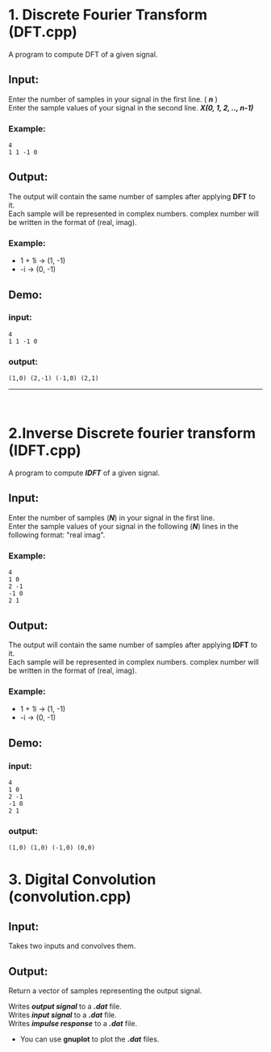 # 1. Discrete Fourier Transform (DFT.cpp)
A program to compute DFT of a given signal.

## Input:
Enter the number of samples in your signal in the first line.  ( ***n*** )  
Enter the sample values of your signal in the second line.  ***X(0, 1, 2, .., n-1)***

### Example: 
```
4
1 1 -1 0 
```
## Output:
The output will contain the same number of samples after applying **DFT** to it.  
Each sample will be represented in complex numbers.
complex number will be written in the format of (real, imag).
### Example:
- 1 + 1i &rarr; (1, -1)
- -i     &rarr; (0, -1)

## Demo:
### input:
```
4
1 1 -1 0 
```
### output:
```
(1,0) (2,-1) (-1,0) (2,1) 
```

---------------------------

<br/>

# 2.Inverse Discrete fourier transform (IDFT.cpp)
A program to compute ***IDFT*** of a given signal.

## Input:
Enter the number of samples (***N***) in your signal in the first line.  
Enter the sample values of your signal in the following (***N***) lines in the following format: "real imag".

### Example: 
```
4
1 0 
2 -1
-1 0  
2 1 
```
## Output:
The output will contain the same number of samples after applying **IDFT** to it.  
Each sample will be represented in complex numbers.
complex number will be written in the format of (real, imag).
### Example:
- 1 + 1i &rarr; (1, -1)
- -i     &rarr; (0, -1)

## Demo:
### input:
```
4
1 0 
2 -1
-1 0  
2 1 
```
### output:
```
(1,0) (1,0) (-1,0) (0,0) 
```


# 3. Digital Convolution (convolution.cpp)

## Input:
Takes two inputs and convolves them.

## Output: 
Return a vector of samples representing the output signal.

Writes ***output signal*** to a ***.dat*** file.  
Writes ***input signal*** to a ***.dat*** file.  
Writes ***impulse response*** to a ***.dat*** file.  

- You can use **gnuplot** to plot the ***.dat*** files.

